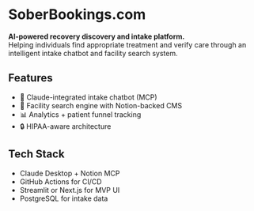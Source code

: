 # SoberBookings.com

**AI-powered recovery discovery and intake platform.**  
Helping individuals find appropriate treatment and verify care through an intelligent intake chatbot and facility search system.

## Features

- 🧠 Claude-integrated intake chatbot (MCP)
- 🏥 Facility search engine with Notion-backed CMS
- 📊 Analytics + patient funnel tracking
- 🔒 HIPAA-aware architecture

## Tech Stack

- Claude Desktop + Notion MCP
- GitHub Actions for CI/CD
- Streamlit or Next.js for MVP UI
- PostgreSQL for intake data

